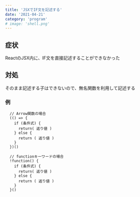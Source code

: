 ```yaml
---
title: 'JSXでIF文を記述する'
date: '2021-04-21'
category: 'program'
# image: 'shell.png'
---
```


## 症状

ReactのJSX内に、IF文を直接記述することができなかった

## 対処

そのまま記述する子はできないので、無名関数を利用して記述する

### 例

~~~
  // Arrow関数の場合
  (() => {
    if (条件式) {
      return( 返り値 )
    } else {
      return ( 返り値 )
    }
  })()

  // functionキーワードの場合
  !function() {
    if (条件式) {
      return( 返り値 )
    } else {
      return ( 返り値 )
    }
  }()
~~~

